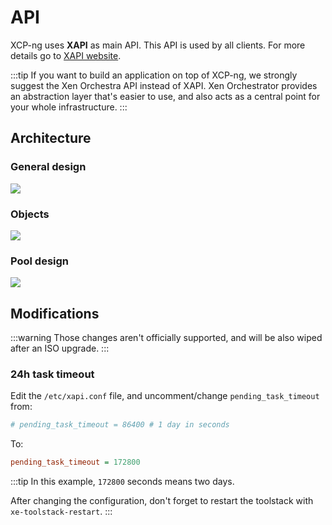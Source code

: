 # API

XCP-ng uses **XAPI** as main API. This API is used by all clients. For more details go to [XAPI website](https://xapi-project.github.io/).

:::tip
If you want to build an application on top of XCP-ng, we strongly suggest the Xen Orchestra API instead of XAPI. Xen Orchestrator provides an abstraction layer that's easier to use, and also acts as a central point for your whole infrastructure.
:::

## Architecture

### General design

![](https://xapi-project.github.io/xapi/xapi.png)

### Objects

![](https://xapi-project.github.io/xen-api/classes.png)

### Pool design

![](https://xapi-project.github.io/getting-started/pool.png)


## Modifications

:::warning
Those changes aren't officially supported, and will be also wiped after an ISO upgrade.
:::

### 24h task timeout

Edit the `/etc/xapi.conf` file, and uncomment/change `pending_task_timeout` from:

```ini
# pending_task_timeout = 86400 # 1 day in seconds
```

To:

```ini
pending_task_timeout = 172800
```

:::tip
In this example, `172800` seconds means two days.

After changing the configuration, don't forget to restart the toolstack with `xe-toolstack-restart`.
:::
